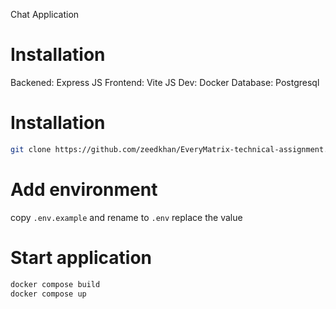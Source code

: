 Chat Application



# Installation
Backened: Express JS
Frontend: Vite JS
Dev: Docker
Database: Postgresql


# Installation

```bash
git clone https://github.com/zeedkhan/EveryMatrix-technical-assignment.git
```

# Add environment
copy ```.env.example``` and rename to ```.env```
replace the value

# Start application
```bash
docker compose build
docker compose up
```
